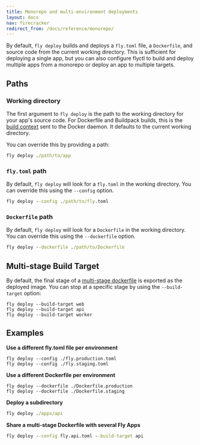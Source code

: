 ```yaml
---
title: Monorepo and multi-environment deployments
layout: docs
nav: firecracker
redirect_from: /docs/reference/monorepo/
---
```


By default, `fly deploy` builds and deploys a `fly.toml` file, a `Dockerfile`, and source code from the current working directory. This is sufficient for deploying a single app, but you can also configure flyctl to build and deploy multiple apps from a monorepo or deploy an app to multiple targets.

## Paths

### Working directory

The first argument to `fly deploy` is the path to the working directory for your app's source code. For Dockerfile and Buildpack builds, this is the [build context](https://docs.docker.com/engine/reference/commandline/build/#usage) sent to the Docker daemon. It defaults to the current working directory. 

You can override this by providing a path:

```cmd
fly deploy ./path/to/app
```

### `fly.toml` path   

By default, `fly deploy` will look for a `fly.toml` in the working directory. You can override this using the `--config` option. 

```cmd
fly deploy --config ./path/to/fly.toml
```

### `Dockerfile` path

By default, `fly deploy` will look for a `Dockerfile` in the working directory. You can override this using the `--dockerfile` option. 

```cmd
fly deploy --dockerfile ./path/to/Dockerfile
```

## Multi-stage Build Target

By default, the final stage of a [multi-stage dockerfile](https://docs.docker.com/develop/develop-images/multistage-build) is exported as the deployed image. You can stop at a specific stage by using the `--build-target` option:

```
fly deploy --build-target web
fly deploy --build-target api
fly deploy --build-target worker
```

## Examples

**Use a different fly.toml file per environment**

```
fly deploy --config ./fly.production.toml
fly deploy --config ./fly.staging.toml
```

**Use a different Dockerfile per environment**

```
fly deploy --dockerfile ./Dockerfile.production
fly deploy --dockerfile ./Dockerfile.staging
```

**Deploy a subdirectory**

```cmd
fly deploy ./apps/api
```

**Share a multi-stage Dockerfile with several Fly Apps**

```cmd
fly deploy --config fly.api.toml --build-target api
```
